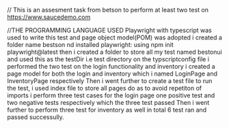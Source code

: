 // This is an assesment task from betson to perform at least two test on https://www.saucedemo.com

//THE PROGRAMMING LANGUAGE USED
Playwright with typescript was used to write this test and page object model(POM) was adopted
i created a folder name bestson nd installed playwright: using npm init playwright@latest
then i created a folder to store all my test named bestonui and used this as the testDir i.e test directory on the typscriptconfig file
i performed the two test on the login functionality and inventory
i created a page model for both the login and inventory which i named LoginPage and InventoryPage respectively
Then i went further to create a test file to run the test, i used index file to store all pages do as to avoid repetiton of imports
i perform three test cases for the login page one positive test and two negative tests respectively which the three test passed
Then i went further to perform three test for inventory as well in total 6 test ran and passed successully.

